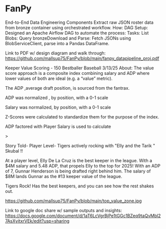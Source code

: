 # FanPy
End-to-End Data Engineering Components Extract raw JSON roster data from bronze container using orchestrated workflow.  How: DAG Setup: Designed an Apache Airflow DAG to automate the process: Tasks: List Blobs: Query bronzeDownload and Parse: Fetch JSONs using BlobServiceClient, parse into a Pandas DataFrame.

Link to PDF w/ design diagram and walk through: https://github.com/mallsup75/FanPy/blob/main/fanpy_datapipeline_proj.pdf


Keeper Value Scoring - 150 Bestballer Baseball  3/13/25 
About: 
The value score approach is a composite index combining salary and ADP where lower values of both are ideal (e.g. a “value” metric).
 
The ADP ,average draft position, is sourced  from the fantrax.

ADP was normalized , by position, with a 0-1 scale 

Salary was normalized, by position, with a 0-1 scale 

Z-Scores were calculated to standardize them for the purpose of the index.

ADP factored with Player Salary is used to calculate 

<All data sourced from fantrax is sourced api via python using apache airflow >>

Story Told- Player Level- Tigers actively rocking with "Elly and the Tarik " Skubal !! 

At a player level, Elly De La Cruz is the best keeper in the league. With a $4M salary and 5.48 ADP, that propels Elly to the top for 2025!  With an ADP of 7, Gunnar Henderson is being drafted right behind him. The salary of $8M lands Gunnar as the #13 keeper value of the league.
 
Tigers Rock! Has the best keepers, and you can see how the rest shakes out.  

https://github.com/mallsup75/FanPy/blob/main/top_value_zone.jpg


Link to google doc share w/ sample outputs and insights: https://docs.google.com/document/d/1aT6LcVgrBjPe1tGGc1BZeq9taQvMbl27AsXyitxrVEk/edit?usp=sharing
